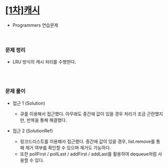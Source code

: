 # [[1차]캐시](https://programmers.co.kr/learn/courses/30/lessons/17680)
- Programmers 연습문제  
<br><br>

### 문제 정리
- LRU 방식의 캐시 처리를 수행한다. 

  <br><br>

### 문제 풀이
- 접근 1 (Solution)
   - 큐를 이용해서 접근했다. 아무래도 중간에 값이 있을 경우 처리가 조금 곤란했지만, 반복을 통해 해결했다.
    
- 접근 2 (SolutionRef)
   - 링크드리스트를 이용해서 접근했다. 중간에 값이 있을 경우, list.remove를 통해 제거 여부를 확인할 수 있으며 제거도 가능하다.
   - 또한 pollFirst / pollLast / addFirst / addLast를 활용하여 dequeue처럼 사용할 수 있다.
    

   